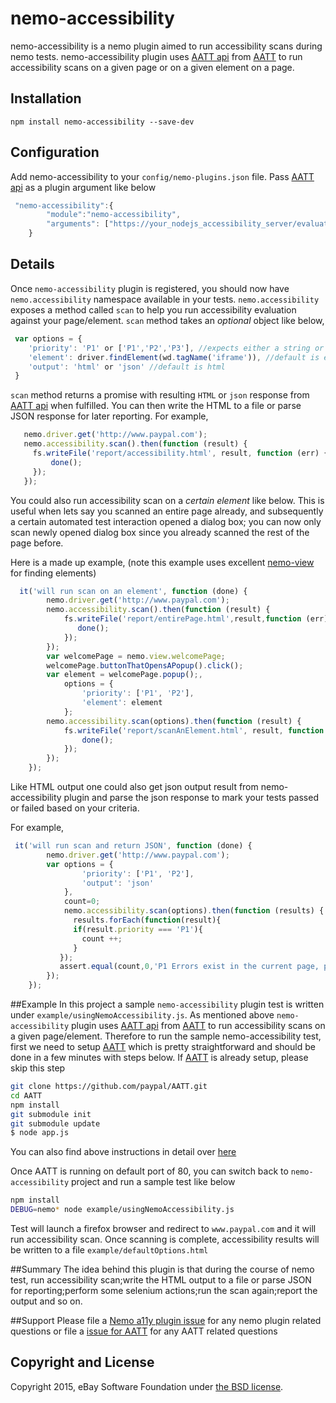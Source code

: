 # nemo-accessibility

nemo-accessibility is a nemo plugin aimed to run accessibility scans during nemo tests. nemo-accessibility plugin uses [AATT api][1] from [AATT][2] to run accessibility scans on a given page or on a given element on a page.


## Installation

`npm install nemo-accessibility --save-dev`

## Configuration

Add nemo-accessibility to your `config/nemo-plugins.json` file. Pass [AATT api][1] as a plugin argument like below

``` javascript
 "nemo-accessibility":{
        "module":"nemo-accessibility",
        "arguments": ["https://your_nodejs_accessibility_server/evaluate"]
    }
```

## Details

Once `nemo-accessibility` plugin is registered, you should now have `nemo.accessibility` namespace available in your tests. `nemo.accessibility` exposes a method called `scan` to help you run accessibility evaluation against your page/element. `scan` method takes an _optional_ object like below,

```javascript
 var options = {
    'priority': 'P1' or ['P1','P2','P3'], //expects either a string or an array; default is ['P1','P2','P3','P4']
    'element': driver.findElement(wd.tagName('iframe')), //default is entire page
    'output': 'html' or 'json' //default is html
 }
```

`scan` method returns a promise with resulting `HTML` or `json` response from [AATT api][1] when fulfilled. You can then write the HTML to a file or parse JSON response for later reporting. For example,

``` javascript
   nemo.driver.get('http://www.paypal.com');
   nemo.accessibility.scan().then(function (result) {
     fs.writeFile('report/accessibility.html', result, function (err) {
         done();
     });
   });
```
You could also run accessibility scan on a _certain_ _element_ like below. This is useful when lets say you scanned an entire page already, and subsequently a certain automated test interaction opened a dialog box; you can now only scan newly opened dialog box since you already scanned the rest of the page before.

Here is a made up example, (note this example uses excellent [nemo-view](https://github.com/paypal/nemo-view) for finding elements)

```javascript
  it('will run scan on an element', function (done) {
        nemo.driver.get('http://www.paypal.com');
        nemo.accessibility.scan().then(function (result) {
            fs.writeFile('report/entirePage.html',result,function (err) {
               done();
            });
        });
        var welcomePage = nemo.view.welcomePage;
        welcomePage.buttonThatOpensAPopup().click();
        var element = welcomePage.popup();,
            options = {
                'priority': ['P1', 'P2'],
                'element': element
            };
        nemo.accessibility.scan(options).then(function (result) {
            fs.writeFile('report/scanAnElement.html', result, function (err) {
                done();
            });
        });
    });
```

Like HTML output one could also get json output result from nemo-accessibility plugin and parse the json response to mark your tests passed or failed based on your criteria.

For example,

```javascript
 it('will run scan and return JSON', function (done) {
        nemo.driver.get('http://www.paypal.com');
        var options = {
                'priority': ['P1', 'P2'],
                'output': 'json'
            },
            count=0;           
            nemo.accessibility.scan(options).then(function (results) {
              results.forEach(function(result){
              if(result.priority === 'P1'){
                count ++;
              }
           });
           assert.equal(count,0,'P1 Errors exist in the current page, please check \n'+ results);
        });
    });
```
##Example
In this project a sample `nemo-accessibility` plugin test is written under `example/usingNemoAccessibility.js`. As mentioned above `nemo-accessibility` plugin uses [AATT api][1] from [AATT][2] to run accessibility scans on a given page/element. Therefore to run the sample nemo-accessibility test, first we need to setup [AATT][2] which is pretty straightforward and should be done in a few minutes with steps below. If [AATT][2] is already setup, please skip this step

```bash
git clone https://github.com/paypal/AATT.git
cd AATT
npm install
git submodule init
git submodule update
$ node app.js
```
You can also find above instructions in detail over [here](https://github.com/paypal/AATT#set-up)

Once AATT is running on default port of 80, you can switch back to `nemo-accessibility` project and run a sample test like below

```bash
npm install
DEBUG=nemo* node example/usingNemoAccessibility.js
```
Test will launch a firefox browser and redirect to `www.paypal.com` and it will run accessibility scan. Once scanning is complete, accessibility results will be written to a file `example/defaultOptions.html`

##Summary
The idea behind this plugin is that during the course of nemo test, run accessibility scan;write the HTML output to a file or parse JSON for reporting;perform some selenium actions;run the scan again;report the output and so on.


##Support
Please file a [Nemo a11y plugin issue][3]  for any nemo plugin related questions or file a [issue for AATT][4] for any AATT related questions

[1]: https://yourhostname/evaluate "AATT api"
[2]: https://github.com/paypal/AATT "AATT"
[3]: https://github.com/paypal/nemo-accessibility/issues "File a ticket for Nemo a11y plugin"
[4]: https://github.com/paypal/AATT/issues "File a ticket for AATT"



## Copyright and License

Copyright 2015, eBay Software Foundation under [the BSD license](LICENSE.md).
